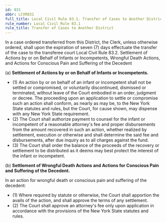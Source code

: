 ```yaml
---
id: 831
abbr: LCVR831
full_title: Local Civil Rule 83.1. Transfer of Cases to Another District
rule_number: Local Civil Rule 83.1
rule_title: Transfer of Cases to Another District
---
```


In a case ordered transferred from this District, the Clerk, unless otherwise ordered, shall
upon the expiration of seven (7) days effectuate the transfer of the case to the transferee court
Local Civil Rule 83.2. Settlement of Actions by or on Behalf of Infants or Incompetents,
Wrongful Death Actions, and Actions for Conscious Pain and Suffering of the Decedent

(a) __Settlement of Actions by or on Behalf of Infants or Incompetents.__

  * (1) An action by or on behalf of an infant or incompetent shall not be settled or
compromised, or voluntarily discontinued, dismissed or terminated, without leave of the
Court embodied in an order, judgment or decree. The proceeding upon an application to
settle or compromise such an action shall conform, as nearly as may be, to the New York
State statutes and rules, but the Court, for cause shown, may dispense with any New York
State requirement.
  * (2) The Court shall authorize payment to counsel for the infant or incompetent of a
reasonable attorney's fee and proper disbursements from the amount recovered in such an
action, whether realized by settlement, execution or otherwise and shall determine the said fee
and disbursements, after due inquiry as to all charges against the fund.
  * (3) The Court shall order the balance of the proceeds of the recovery or settlement to
be distributed as it deems may best protect the interest of the infant or incompetent.

(b) __Settlement of Wrongful Death Actions and Actions for Conscious Pain and Suffering of the Decedent.__

In an action for wrongful death or conscious pain and suffering of the decedent:

  * (1) Where required by statute or otherwise, the Court shall apportion the avails of the
action, and shall approve the terms of any settlement.
  * (2) The Court shall approve an attorney's fee only upon application in accordance
with the provisions of the New York State statutes and rules.